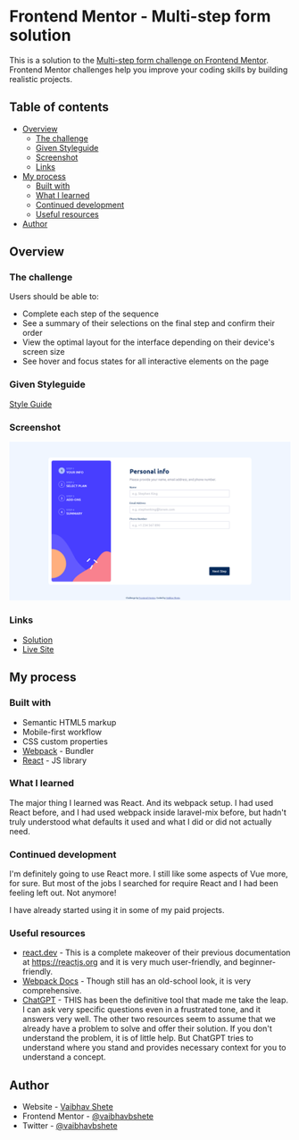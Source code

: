 # Frontend Mentor - Multi-step form solution <!-- omit in toc -->

This is a solution to the [Multi-step form challenge on Frontend Mentor](https://www.frontendmentor.io/challenges/multistep-form-YVAnSdqQBJ). Frontend Mentor challenges help you improve your coding skills by building realistic projects. 

## Table of contents <!-- omit in toc -->

- [Overview](#overview)
  - [The challenge](#the-challenge)
  - [Given Styleguide](#given-styleguide)
  - [Screenshot](#screenshot)
  - [Links](#links)
- [My process](#my-process)
  - [Built with](#built-with)
  - [What I learned](#what-i-learned)
  - [Continued development](#continued-development)
  - [Useful resources](#useful-resources)
- [Author](#author)


## Overview

### The challenge

Users should be able to:

- Complete each step of the sequence
- See a summary of their selections on the final step and confirm their order
- View the optimal layout for the interface depending on their device's screen size
- See hover and focus states for all interactive elements on the page

### Given Styleguide
[Style Guide](./style-guide.md)

### Screenshot

![](./screenshots/screenshot-desktop.png)

### Links

- [Solution](https://github.com/vaibhavbshete/frontend-mentor-challenges/tree/main/multi-step-form)
- [Live Site](https://vaibhavbshete.github.io/frontend-mentor-challenges/multi-step-form/)

## My process

### Built with

- Semantic HTML5 markup
- Mobile-first workflow
- CSS custom properties
- [Webpack](https://webpack.js.org/) - Bundler
- [React](https://react.dev/) - JS library


### What I learned

The major thing I learned was React. And its webpack setup. I had used React before, and I had used webpack inside laravel-mix before, but hadn't truly understood what defaults it used and what I did or did not actually need.

### Continued development

I'm definitely going to use React more. I still like some aspects of Vue more, for sure. But most of the jobs I searched for require React and I had been feeling left out. Not anymore!

I have already started using it in some of my paid projects.

### Useful resources

 - [react.dev](https://react.dev) - This is a complete makeover of their previous documentation at https://reactjs.org and it is very much user-friendly, and beginner-friendly.
- [Webpack Docs](https://webpack.js.org/concepts/) - Though still has an old-school look, it is very comprehensive.
- [ChatGPT](https://chat.openai.com) - THIS has been the definitive tool that made me take the leap. I can ask very specific questions even in a frustrated tone, and it answers very well. The other two resources seem to assume that we already have a problem to solve and offer their solution. If you don't understand the problem, it is of little help. But ChatGPT tries to understand where you stand and provides necessary context for you to understand a concept.

## Author

- Website - [Vaibhav Shete](https://vaibhavbshete.github.io)
- Frontend Mentor - [@vaibhavbshete](https://www.frontendmentor.io/profile/vaibhavbshete)
- Twitter - [@vaibhavbshete](https://www.twitter.com/vaibhavbshete)